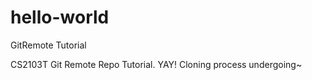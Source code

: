 # hello-world
GitRemote Tutorial

CS2103T Git Remote Repo Tutorial. YAY!
Cloning process undergoing~
